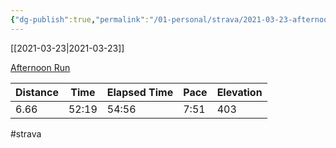 ```yaml
---
{"dg-publish":true,"permalink":"/01-personal/strava/2021-03-23-afternoon-run/"}
---
```



[[2021-03-23\|2021-03-23]]

[Afternoon Run](https://www.strava.com/activities/4998802329)

| Distance | Time  | Elapsed Time | Pace | Elevation |
| -------- | ----- | ------------ | ---- | --------- |
| 6.66     | 52:19 | 54:56        | 7:51 | 403       |




#strava
